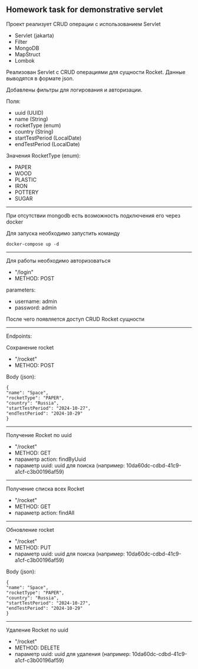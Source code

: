 ## Homework task for demonstrative servlet

Проект реализует CRUD операции с использованием Servlet

- Servlet (jakarta)
- Filter
- MongoDB
- MapStruct
- Lombok

Реализован Servlet с CRUD операциями для сущности Rocket. Данные выводятся в формате json.

Добавлены фильтры для логирования и авторизации.

Поля:

- uuid (UUID)
- name (String)
- rocketType (enum)
- country (String)
- startTestPeriod (LocalDate)
- endTestPeriod (LocalDate)

Значения RocketType (enum):

- PAPER
- WOOD
- PLASTIC
- IRON
- POTTERY
- SUGAR

---

При отсутствии mongodb есть возможность подключения его через docker

Для запуска необходимо запустить команду 
```
docker-compose up -d
```

---

Для работы необходимо авторизоваться

- "/login"
- METHOD: POST

parameters:

- username: admin
- password: admin

После чего появляется доступ CRUD Rocket сущности

---

Endpoints:

Сохранение rocket

- "/rocket"
- METHOD: POST

Body (json):

```
{
"name": "Space",
"rocketType": "PAPER",
"country": "Russia",
"startTestPeriod": "2024-10-27",
"endTestPeriod": "2024-10-29"
}
```

---

Получение Rocket по uuid

- "/rocket"
- METHOD: GET
- параметр action: findByUuid
- параметр uuid: uuid для поиска (например: 10da60dc-cdbd-41c9-a1cf-c3b00196af59)

---

Получение списка всех Rocket

- "/rocket"
- METHOD: GET
- параметр action: findAll

---

Обновление rocket

- "/rocket"
- METHOD: PUT
- параметр uuid: uuid для поиска (например: 10da60dc-cdbd-41c9-a1cf-c3b00196af59)

Body (json):

```
{
"name": "Space",
"rocketType": "PAPER",
"country": "Russia",
"startTestPeriod": "2024-10-27",
"endTestPeriod": "2024-10-29"
}
```

---

Удаление Rocket по uuid

- "/rocket"
- METHOD: DELETE
- параметр uuid: uuid для удаления (например: 10da60dc-cdbd-41c9-a1cf-c3b00196af59)


